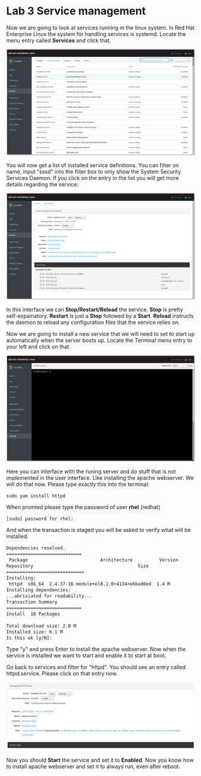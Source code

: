 # Lab 3 Service management

Now we are going to look at services running in the linux system. In Red Hat Enterprise Linux the system for handling services is systemd. Locate the menu entry called **Services** and click that.

![services user interface](images/interface_services.png)

You will now get a list of installed service definitions. You can filter on name, input "sssd" into the filter box to only show the System Security Services Daemon. If you click on the entry in the list you will get more details regarding the service:

![sssd service details](images/interface_servicesssd.png)

In this interface we can **Stop/Restart/Reload** the service. **Stop** is pretty self-expainatory. **Restart** is just a **Stop** followed by a **Start**. **Reload** instructs the daemon to reload any configuration files that the service relies on.

Now we are going to install a new service that we will need to set to start up automatically when the server boots up. Locate the Terminal menu entry to your left and click on that.

![terminal user inferface](images/interface_terminal.png)

Here you can interface with the ŕuning server and do stuff that is not implemented in the user interface. Like installing the apache webserver. We will do that now. Please type exactly this into the terminal:

```
sudo yum install httpd
```
When promted please type the password of user **rhel** (redhat)
```
[sudo] password for rhel: 
```
And when the transaction is staged you will be asked to verify what will be installed.
```
Dependencies resolved.
============================
 Package                           Architecture          Version                                                Repository                                       Size
=============================
Installing:
 httpd  x86_64  2.4.37-16.module+el8.1.0+4134+e6bad0ed  1.4 M
Installing dependencies:
...abriviated for readability...
Transaction Summary
============================
Install  10 Packages

Total download size: 2.0 M
Installed size: 6.1 M
Is this ok [y/N]:
```
Type "y" and press Enter to install the apache webserver. Now when the service is installed we want to start and enable it to start at boot.

Go back to services and filter for "httpd". You should see an entry called httpd.service. Please click on that entry now.

![service httpd enable](images/interface_httpddead.png)

Now you should **Start** the service and set it to **Enabled**. Now you know how to install apache webserver and set it to always run, even after reboot.